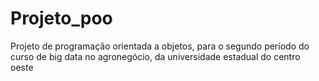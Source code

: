 # Projeto_poo
Projeto de programação orientada a objetos, para o segundo período do curso de big data no agronegócio, da universidade estadual do centro oeste
